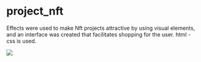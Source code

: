 # project_nft

Effects were used to make Nft projects attractive by using visual elements, and an interface was created that facilitates shopping for the user. html - css is used.

![](nftgif_1.gif)
